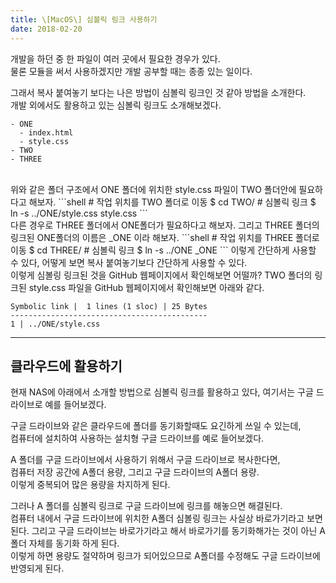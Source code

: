 ```yaml
---
title: \[MacOS\] 심볼릭 링크 사용하기
date: 2018-02-20
---
```


개발을 하던 중 한 파일이 여러 곳에서 필요한 경우가 있다.  
물론 모듈을 써서 사용하겠지만 개발 공부할 때는 종종 있는 일이다.

그래서 복사 붙여놓기 보다는 나은 방법이 심볼릭 링크인 것 같아 방법을 소개한다.  
개발 외에서도 활용하고 있는 심볼릭 링크도 소개해보겠다.

```shell
- ONE
  - index.html
  - style.css
- TWO
- THREE
```
<br/>
위와 같은 폴더 구조에서 ONE 폴더에 위치한 style.css 파일이 TWO 폴더안에 필요하다고 해보자.
```shell
# 작업 위치를 TWO 폴더로 이동
$ cd TWO/
# 심볼릭 링크
$ ln -s ../ONE/style.css style.css
```
<br/>
다른 경우로 THREE 폴더에서 ONE폴더가 필요하다고 해보자.  
그리고 THREE 폴더의 링크된 ONE폴더의 이름은 _ONE 이라 해보자.
```shell
# 작업 위치를 THREE 폴더로 이동
$ cd THREE/
# 심볼릭 링크
$ ln -s ../ONE _ONE
```
이렇게 간단하게 사용할 수 있다, 어떻게 보면 복사 붙여놓기보다 간단하게 사용할 수 있다.

<br/>
이렇게 심볼링 링크된 것을 GitHub 웹페이지에서 확인해보면 어떨까?  
TWO 폴더의 링크된 style.css 파일을 GitHub 웹페이지에서 확인해보면 아래와 같다.

```
Symbolic link |  1 lines (1 sloc) | 25 Bytes
--------------------------------------------
1 | ../ONE/style.css
```

---

## 클라우드에 활용하기

현재 NAS에 아래에서 소개할 방법으로 심볼릭 링크를 활용하고 있다, 여기서는 구글 드라이브로 예를 들어보겠다.

구글 드라이브와 같은 클라우드에 폴더를 동기화할때도 요긴하게 쓰일 수 있는데,  
컴퓨터에 설치하여 사용하는 설치형 구글 드라이브를 예로 들어보겠다.

A 폴더를 구글 드라이브에서 사용하기 위해서 구글 드라이브로 복사한다면,  
컴퓨터 저장 공간에 A폴더 용량, 그리고 구글 드라이브의 A폴더 용량.  
이렇게 중복되어 많은 용량을 차지하게 된다.

그러나 A 폴더를 심볼릭 링크로 구글 드라이브에 링크를 해놓으면 해결된다.  
컴퓨터 내에서 구글 드라이브에 위치한 A폴더 심볼링 링크는 사실상 바로가기라고 보면 된다.
그리고 구글 드라이브는 바로가기라고 해서 바로가기를 동기화해가는 것이 아닌 A폴더 자체를 동기화 하게 된다.  
이렇게 하면 용량도 절약하며 링크가 되어있으므로 A폴더를 수정해도 구글 드라이브에 반영되게 된다.
